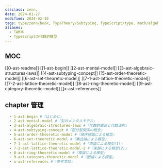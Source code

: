 ```yaml
---
cssclass: zenn,
date: 2024-01-27
modified: 2024-02-10
tags: type/zenn/book, TypeTheory/Subtyping, TypeScript/type, math/algebra
aliases:
  - TAM本
  - TypeScriptの代数的模型
---
```


## MOC

[[0-ast-readme]]
[[1-ast-begin]]
[[2-ast-mental-model]]
[[3-ast-algebraic-structures-laws]]
[[4-ast-subtyping-concept]]
[[5-ast-order-theoretic-model]]
[[6-ast-set-theoretic-model]]
[[7-1-ast-lattice-theoretic-model]]
[[7-2-ast-lattice-theoretic-model]]
[[8-ast-ring-theoretic-model]]
[[9-ast-category-theoretic-model]]
[[x-ast-references]]

## chapter 管理

```yaml
  - 1-ast-begin #『はじめに』
  - 2-ast-mental-model #『型のメンタルモデル』
  - 3-ast-algebraic-structures-laws #『代数的構造と代数法則』
  - 4-ast-subtyping-concept #『部分型関係の概念』
  - 5-ast-order-theoretic-model #『順序理論による模型』
  - 6-ast-set-theoretic-model #『集合論による模型』
  - 7-1-ast-lattice-theoretic-model #『束論による模型(1)』
  - 7-2-ast-lattice-theoretic-model-2 #『束論による模型(2)』
  - 8-ast-ring-theoretic-model #『環論による模型』
  - 9-ast-category-theoretic-model #『圏論による模型』
  - x-ast-references #『参考文献』
```
